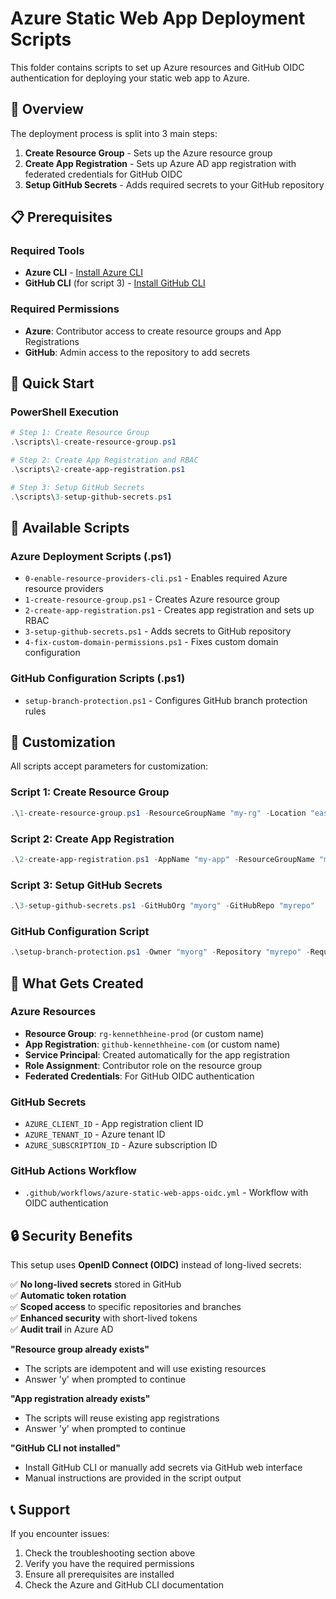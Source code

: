 # Azure Static Web App Deployment Scripts

This folder contains scripts to set up Azure resources and GitHub OIDC authentication for deploying your static web app to Azure.

## 🎯 Overview

The deployment process is split into 3 main steps:

1. **Create Resource Group** - Sets up the Azure resource group
2. **Create App Registration** - Sets up Azure AD app registration with federated credentials for GitHub OIDC
3. **Setup GitHub Secrets** - Adds required secrets to your GitHub repository

## 📋 Prerequisites

### Required Tools
- **Azure CLI** - [Install Azure CLI](https://docs.microsoft.com/en-us/cli/azure/install-azure-cli)
- **GitHub CLI** (for script 3) - [Install GitHub CLI](https://cli.github.com/)

### Required Permissions
- **Azure**: Contributor access to create resource groups and App Registrations
- **GitHub**: Admin access to the repository to add secrets

## 🚀 Quick Start

### PowerShell Execution
```powershell
# Step 1: Create Resource Group
.\scripts\1-create-resource-group.ps1

# Step 2: Create App Registration and RBAC
.\scripts\2-create-app-registration.ps1

# Step 3: Setup GitHub Secrets
.\scripts\3-setup-github-secrets.ps1
```

## 📂 Available Scripts

### Azure Deployment Scripts (.ps1)
- `0-enable-resource-providers-cli.ps1` - Enables required Azure resource providers
- `1-create-resource-group.ps1` - Creates Azure resource group
- `2-create-app-registration.ps1` - Creates app registration and sets up RBAC
- `3-setup-github-secrets.ps1` - Adds secrets to GitHub repository
- `4-fix-custom-domain-permissions.ps1` - Fixes custom domain configuration

### GitHub Configuration Scripts (.ps1)
- `setup-branch-protection.ps1` - Configures GitHub branch protection rules

## 🔧 Customization

All scripts accept parameters for customization:

### Script 1: Create Resource Group
```powershell
.\1-create-resource-group.ps1 -ResourceGroupName "my-rg" -Location "eastus"
```

### Script 2: Create App Registration
```powershell
.\2-create-app-registration.ps1 -AppName "my-app" -ResourceGroupName "my-rg" -GitHubOrg "myorg" -GitHubRepo "myrepo"
```

### Script 3: Setup GitHub Secrets
```powershell
.\3-setup-github-secrets.ps1 -GitHubOrg "myorg" -GitHubRepo "myrepo"
```

### GitHub Configuration Script
```powershell
.\setup-branch-protection.ps1 -Owner "myorg" -Repository "myrepo" -RequiredReviews 2
```

## 🔑 What Gets Created

### Azure Resources
- **Resource Group**: `rg-kennethheine-prod` (or custom name)
- **App Registration**: `github-kennethheine-com` (or custom name)
- **Service Principal**: Created automatically for the app registration
- **Role Assignment**: Contributor role on the resource group
- **Federated Credentials**: For GitHub OIDC authentication

### GitHub Secrets
- `AZURE_CLIENT_ID` - App registration client ID
- `AZURE_TENANT_ID` - Azure tenant ID
- `AZURE_SUBSCRIPTION_ID` - Azure subscription ID

### GitHub Actions Workflow
- `.github/workflows/azure-static-web-apps-oidc.yml` - Workflow with OIDC authentication

## 🔒 Security Benefits

This setup uses **OpenID Connect (OIDC)** instead of long-lived secrets:

✅ **No long-lived secrets** stored in GitHub  
✅ **Automatic token rotation**  
✅ **Scoped access** to specific repositories and branches  
✅ **Enhanced security** with short-lived tokens  
✅ **Audit trail** in Azure AD  


**"Resource group already exists"**
- The scripts are idempotent and will use existing resources
- Answer 'y' when prompted to continue

**"App registration already exists"**
- The scripts will reuse existing app registrations
- Answer 'y' when prompted to continue

**"GitHub CLI not installed"**
- Install GitHub CLI or manually add secrets via GitHub web interface
- Manual instructions are provided in the script output

## 📞 Support

If you encounter issues:
1. Check the troubleshooting section above
2. Verify you have the required permissions
3. Ensure all prerequisites are installed
4. Check the Azure and GitHub CLI documentation

